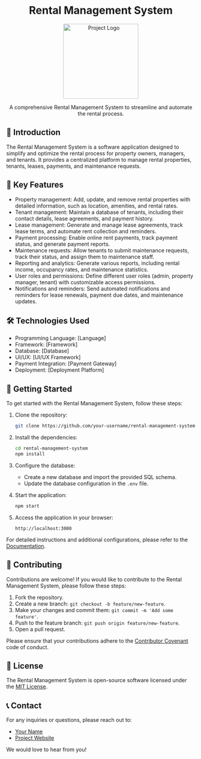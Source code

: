 

<h1 align="center">Rental Management System</h1>

<p align="center">
  <img src="path_to_your_logo.png" alt="Project Logo" width="200" height="200">
</p>

<p align="center">A comprehensive Rental Management System to streamline and automate the rental process.</p>

## 📖 Introduction

The Rental Management System is a software application designed to simplify and optimize the rental process for property owners, managers, and tenants. It provides a centralized platform to manage rental properties, tenants, leases, payments, and maintenance requests.

## 🚀 Key Features

- Property management: Add, update, and remove rental properties with detailed information, such as location, amenities, and rental rates.
- Tenant management: Maintain a database of tenants, including their contact details, lease agreements, and payment history.
- Lease management: Generate and manage lease agreements, track lease terms, and automate rent collection and reminders.
- Payment processing: Enable online rent payments, track payment status, and generate payment reports.
- Maintenance requests: Allow tenants to submit maintenance requests, track their status, and assign them to maintenance staff.
- Reporting and analytics: Generate various reports, including rental income, occupancy rates, and maintenance statistics.
- User roles and permissions: Define different user roles (admin, property manager, tenant) with customizable access permissions.
- Notifications and reminders: Send automated notifications and reminders for lease renewals, payment due dates, and maintenance updates.

## 🛠️ Technologies Used

- Programming Language: [Language]
- Framework: [Framework]
- Database: [Database]
- UI/UX: [UI/UX Framework]
- Payment Integration: [Payment Gateway]
- Deployment: [Deployment Platform]

## 🏁 Getting Started

To get started with the Rental Management System, follow these steps:

1. Clone the repository:

   ```bash
   git clone https://github.com/your-username/rental-management-system.git
   ```

2. Install the dependencies:

   ```bash
   cd rental-management-system
   npm install
   ```

3. Configure the database:

   - Create a new database and import the provided SQL schema.
   - Update the database configuration in the `.env` file.

4. Start the application:

   ```bash
   npm start
   ```

5. Access the application in your browser:

   ```
   http://localhost:3000
   ```

For detailed instructions and additional configurations, please refer to the [Documentation](link-to-documentation).

## 🤝 Contributing

Contributions are welcome! If you would like to contribute to the Rental Management System, please follow these steps:

1. Fork the repository.
2. Create a new branch: `git checkout -b feature/new-feature`.
3. Make your changes and commit them: `git commit -m 'Add some feature'`.
4. Push to the feature branch: `git push origin feature/new-feature`.
5. Open a pull request.

Please ensure that your contributions adhere to the [Contributor Covenant](CODE_OF_CONDUCT.md) code of conduct.

## 📄 License

The Rental Management System is open-source software licensed under the [MIT License](LICENSE).

## 📞 Contact

For any inquiries or questions, please reach out to:

- [Your Name](mailto:your-email@example.com)
- [Project Website](http://your-project-website.com)

We would love to hear from you!
